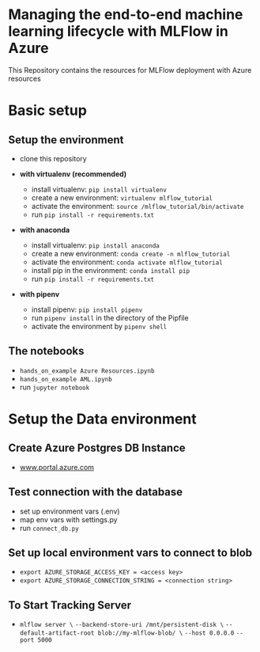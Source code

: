 # Managing the end-to-end machine learning lifecycle with MLFlow in Azure

This Repository contains the resources for MLFlow deployment with Azure resources

# Basic setup

## Setup the environment
- clone this repository
- **with virtualenv (recommended)**
  - install virtualenv: `pip install virtualenv`
  - create a new environment: `virtualenv mlflow_tutorial`
  - activate the environment: `source /mlflow_tutorial/bin/activate`
  - run `pip install -r requirements.txt`

- **with anaconda**
  - install virtualenv: `pip install anaconda`
  - create a new environment: `conda create -n mlflow_tutorial`
  - activate the environment: `conda activate mlflow_tutorial`
  - install pip in the environment: `conda install pip`
  - run `pip install -r requirements.txt`


- **with pipenv** 
  - install pipenv: `pip install pipenv`
  - run `pipenv install` in the directory of the Pipfile
  - activate the environment by `pipenv shell`

## The notebooks
- `hands_on_example Azure Resources.ipynb`
- `hands_on_example AML.ipynb`
- run `jupyter notebook`


# Setup the Data environment
## Create Azure Postgres DB Instance
- www.portal.azure.com

## Test connection with the database
- set up environment vars (.env)
- map env vars with settings.py
- run `connect_db.py`

## Set up local environment vars to connect to blob
- `export AZURE_STORAGE_ACCESS_KEY = <access key>`
- `export AZURE_STORAGE_CONNECTION_STRING = <connection string>`

## To Start Tracking Server
- `mlflow server \`
    `--backend-store-uri /mnt/persistent-disk \`
    `--default-artifact-root blob://my-mlflow-blob/ \`
    `--host 0.0.0.0`
    `--port 5000`

